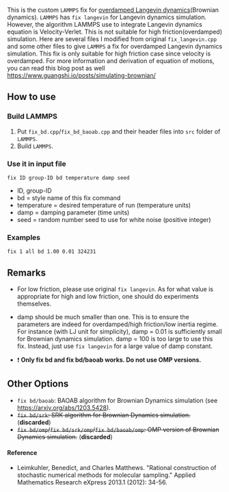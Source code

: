 This is the custom `LAMMPS` fix for [overdamped Langevin dynamics](https://en.wikipedia.org/wiki/Brownian_dynamics)(Brownian dynamics). `LAMMPS` has `fix langevin` for Langevin dynamics simulation. However, the algorithm LAMMPS use to integrate Langevin dynamics equation is Velocity-Verlet. This is not suitable for high friction(overdamped) simulation. Here are several files I modified from original `fix_langevin.cpp` and some other files to give `LAMMPS` a fix for overdamped Langevin dynamics simulation. This fix is only suitable for high friction case since velocity is overdamped. For more information and derivation of equation of motions, you can read this blog post as well https://www.guangshi.io/posts/simulating-brownian/

## How to use

### Build LAMMPS

1. Put `fix_bd.cpp`/`fix_bd_baoab.cpp` and their header files into `src` folder of `LAMMPS`.
2. Build `LAMMPS`.

### Use it in input file

```
fix ID group-ID bd temperature damp seed
```

* ID, group-ID
* bd = style name of this fix command
* temperature = desired temperature of run (temperature units)
* damp = damping parameter (time units)
* seed = random number seed to use for white noise (positive integer)

### Examples

```
fix 1 all bd 1.00 0.01 324231
```

## Remarks

* For low friction, please use original `fix langevin`. As for what value is appropriate for high and low friction, one should do experiments themselves.

* damp should be much smaller than one. This is to ensure the parameters are indeed for overdamped/high friction/low inertia regime. For instance (with LJ unit for simplicity), damp = 0.01 is sufficiently small for Brownian dynamics simulation. damp = 100 is too large to use this fix. Instead, just use `fix langevin` for a large value of damp constant.

* :heavy_exclamation_mark: **Only fix bd and fix bd/baoab works. Do not use OMP versions.**

## Other Options

* `fix bd/baoab`: BAOAB algorithm for Brownian Dynamics simulation (see https://arxiv.org/abs/1203.5428).
* ~~`fix bd/srk`: SRK algorithm for Brownian Dynamics simulation.~~ (**discarded**)
* ~~`fix bd/omp`/`fix bd/srk/omp`/`fix bd/baoab/omp`: OMP version of Brownian Dynamics simulation.~~ (**discarded**)

#### Reference

* Leimkuhler, Benedict, and Charles Matthews. "Rational construction of stochastic numerical methods for molecular sampling." Applied Mathematics Research eXpress 2013.1 (2012): 34-56.
